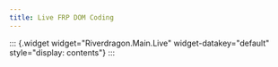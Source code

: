 ```yaml
---
title: Live FRP DOM Coding
---
```


::: {.widget widget="Riverdragon.Main.Live" widget-datakey="default" style="display: contents"}
:::
